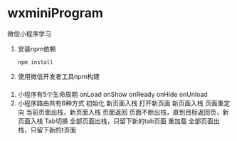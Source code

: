 # wxminiProgram
微信小程序学习


1. 安装npm依赖

    ``` npm install ```

2. 使用微信开发者工具npm构建

####
1. 小程序有5个生命周期
  onLoad
  onShow
  onReady
  onHide
  onUnload
2. 小程序路由共有6种方式
  初始化            新页面入栈
  打开新页面        新页面入栈
  页面重定向        当前页面出栈，新页面入栈
  页面返回          页面不断出栈，直到目标返回页，新页面入栈
  Tab切换           全部页面出栈，只留下新的tab页面
  重加载            全部页面出栈，只留下新的t页面
